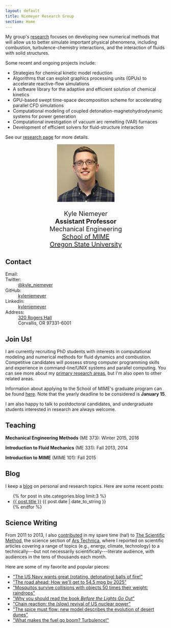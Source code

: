 ```yaml
---
layout: default
title: Niemeyer Research Group
section: Home
---
```


<div class="row">
<div class="col-md-6">

My group's [research](/research) focuses on developing new numerical methods that will allow us to better simulate important physical phenomena, including combustion, turbulence-chemistry interactions, and the interaction of fluids with solid structures.  

Some recent and ongoing projects include:

 * Strategies for chemical kinetic model reduction
 * Algorithms that can exploit graphics processing units (GPUs) to accelerate reactive-flow simulations
 * A software library for the adaptive and efficient solution of chemical kinetics
 * GPU-based swept time-space decomposition scheme for accelerating parallel CFD simulations
 * Computational modeling of coupled detonation-magnetohydrodynamic systems for power generation
 * Computational investigation of vacuum arc remelting (VAR) furnaces
 * Development of efficient solvers for fluid-structure interaction

See our [research page](/research) for more details.

</div> <!-- END col-md-6-->
<div class="col-md-4" style="font-size:20px; text-align:center;">

<img class='inset right img-circle' src='/assets/img/kyle-niemeyer-web.jpg' title='Kyle Niemeyer' width='180px' />  

Kyle Niemeyer  
**Assistant Professor**  
Mechanical Engineering  
[School of MIME](http://mime.oregonstate.edu)  
[Oregon State University](http://oregonstate.edu/)

</div> <!-- END col-md-4-->
</div> <!-- END row-->

## Contact

<div class="row" markdown="0">
<div class="col-md-6">
<dl class="dl-horizontal">
<dt><i class="fa fa-envelope-o fa-fw"></i> Email:</dt>
<dd><script type="text/javascript" src="/assets/js/obfuscate-email.js"></script></dd>
<dt><i class="fa fa-twitter fa-fw"></i> Twitter:</dt>
<dd><a href="https://twitter.com/kyle_niemeyer">@kyle_niemeyer</a></dd>
<dt><i class="fa fa-github fa-fw"></i> GitHub:</dt>
<dd><a href="https://github.com/kyleniemeyer">kyleniemeyer</a></dd>
<dt><i class="fa fa-linkedin fa-fw"></i> LinkedIn:</dt>
<dd><a href="https://www.linkedin.com/in/kyleniemeyer">kyleniemeyer</a></dd>
<dt><i class="fa fa-building fa-fw"></i> Address:</dt>
<dd><a href="https://www.google.com/maps/place/OSU+School+of+Mechanical,+Industrial,+and+Manufacturing/@44.5675738,-123.277663,17z/data=!3m1!4b1!4m2!3m1!1s0x54c040bdc9746961:0x79d039cd19351b81">320 Rogers Hall</a><br/>
Corvallis, OR 97331-6001</dd>
</dl>
</div> <!-- END col-md-4-->
</div> <!-- END row-->

## Join Us!

I am currently recruiting PhD students with interests in computational modeling and numerical methods for fluid dynamics and combustion. Competitive candidates will possess strong computer programming skills and experience in command-line/UNIX systems and parallel computing. You can see more about my [primary research areas](/research), but I'm also open to other related areas.  

Information about applying to the School of MIME's graduate program can be found [here](http://mime.oregonstate.edu/school-mime-graduate-school-admissions-faq). Note that the yearly deadline to be considered is **January 15**.  

I am also happy to talk to postdoctoral candidates, and undergraduate students interested in research are always welcome.  

## Teaching

**Mechanical Engineering Methods** (ME 373): Winter 2015, 2016  

**Introduction to Fluid Mechanics** (ME 331): Fall 2013, 2014  

**Introduction to MIME** (MIME 101): Fall 2015  

## Blog

I keep a [blog](/blog/) on personal and research topics. Here are some recent posts:

<ul class="compact recent">
  {% for post in site.categories.blog limit:3 %}
  <li>
    <a href="{{ post.url }}">{{ post.title }}</a>
    <span class="date">{{ post.date | date_to_string }}</span>
  </li>
  {% endfor %}
</ul>

## Science Writing

From 2011 to 2013, I also [contributed][kylears] in my spare time (ha!) to [The Scientific Method](http://arstechnica.com/science/), the science section of [Ars Technica][ars], where I reported on scientific articles covering a range of topics (e.g., energy, climate, technology) to a technically---but not necessarily scientifically---literate audience, with audiences in the tens of thousands each month.

Here are some of my favorite and popular pieces:

- ["The US Navy wants great (rotating, detonating) balls of fire!"](http://arstechnica.com/science/2012/11/the-us-navy-wants-great-rotating-detonating-balls-of-fire/)
- ["The road ahead: How we'll get to 54.5 mpg by 2025"](http://arstechnica.com/features/2012/10/the-road-ahead-how-well-get-to-54-5-mpg-by-2025/)
- ["Mosquitos survive collisions with objects 50 times their weight: raindrops"](http://arstechnica.com/science/2012/06/mosquitos-survive-collisions-with-objects-50-times-their-weight-raindrops/)
- ["Why you should read the book _Before the Lights Go Out_"](http://arstechnica.com/science/2012/04/why-you-should-read-the-book-before-the-lights-go-out/)
- ["Chain reaction: the (slow) revival of US nuclear power"](http://arstechnica.com/science/2012/03/chain-reaction-the-slow-revival-of-us-nuclear-power/)
- ["The spice must flow: new model describes the evolution of desert dunes"](http://arstechnica.com/science/2012/02/the-spice-must-flow-describing-the-evolution-of-desert-dunes/)
- ["What makes the fuel go boom? Turbulence!"](http://arstechnica.com/science/2011/07/what-makes-the-fuel-go-boom-turbulence/)

[kylears]: http://arstechnica.com/author/kyle-niemeyer/
[ars]: http://arstechnica.com/
